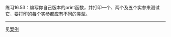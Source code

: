 练习16.53：编写你自己版本的print函数，并打印一个、两个及五个实参来测试它，要打印的每个实参都应有不同的类型。

---

见[案例](./example_variadic_template2.cpp)
